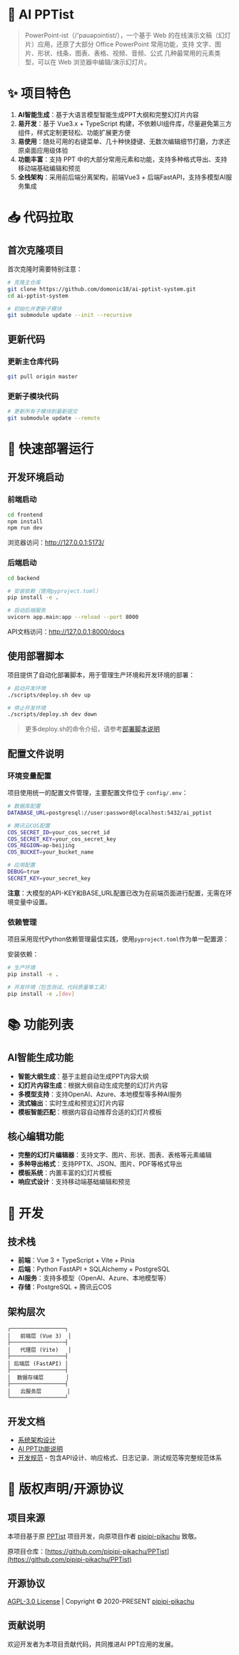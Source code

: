 # 🎨 AI PPTist
> PowerPoint-ist（/'pauəpɔintist/），一个基于 Web 的在线演示文稿（幻灯片）应用，还原了大部分 Office PowerPoint 常用功能，支持 文字、图片、形状、线条、图表、表格、视频、音频、公式 几种最常用的元素类型，可以在 Web 浏览器中编辑/演示幻灯片。

# ✨ 项目特色
1. **AI智能生成**：基于大语言模型智能生成PPT大纲和完整幻灯片内容
2. **易开发**：基于 Vue3.x + TypeScript 构建，不依赖UI组件库，尽量避免第三方组件，样式定制更轻松、功能扩展更方便
3. **易使用**：随处可用的右键菜单、几十种快捷键、无数次编辑细节打磨，力求还原桌面应用级体验
4. **功能丰富**：支持 PPT 中的大部分常用元素和功能，支持多种格式导出、支持移动端基础编辑和预览
5. **全栈架构**：采用前后端分离架构，前端Vue3 + 后端FastAPI，支持多模型AI服务集成

# 📥 代码拉取

## 首次克隆项目

首次克隆时需要特别注意：

```bash
# 克隆主仓库
git clone https://github.com/domonic18/ai-pptist-system.git
cd ai-pptist-system

# 初始化并更新子模块
git submodule update --init --recursive
```

## 更新代码

### 更新主仓库代码
```bash
git pull origin master
```

### 更新子模块代码
```bash
# 更新所有子模块到最新提交
git submodule update --remote

```

# 🚀 快速部署运行

## 开发环境启动

### 前端启动
```bash
cd frontend
npm install
npm run dev
```
浏览器访问：http://127.0.0.1:5173/

### 后端启动
```bash
cd backend

# 安装依赖（使用pyproject.toml）
pip install -e .

# 启动后端服务
uvicorn app.main:app --reload --port 8000
```
API文档访问：http://127.0.0.1:8000/docs

## 使用部署脚本

项目提供了自动化部署脚本，用于管理生产环境和开发环境的部署：

```bash
# 启动开发环境
./scripts/deploy.sh dev up

# 停止开发环境
./scripts/deploy.sh dev down
```
> 更多deploy.sh的命令介绍，请参考[部署脚本说明](scripts/README.md)

## 配置文件说明

### 环境变量配置
项目使用统一的配置文件管理，主要配置文件位于 `config/.env`：

```bash
# 数据库配置
DATABASE_URL=postgresql://user:password@localhost:5432/ai_pptist

# 腾讯云COS配置
COS_SECRET_ID=your_cos_secret_id
COS_SECRET_KEY=your_cos_secret_key
COS_REGION=ap-beijing
COS_BUCKET=your_bucket_name

# 应用配置
DEBUG=true
SECRET_KEY=your_secret_key
```

**注意**：大模型的API-KEY和BASE_URL配置已改为在前端页面进行配置，无需在环境变量中设置。

### 依赖管理
项目采用现代Python依赖管理最佳实践，使用`pyproject.toml`作为单一配置源：

安装依赖：
```bash
# 生产环境
pip install -e .

# 开发环境（包含测试、代码质量等工具）
pip install -e .[dev]
```


# 📚 功能列表

## AI智能生成功能
- **智能大纲生成**：基于主题自动生成PPT内容大纲
- **幻灯片内容生成**：根据大纲自动生成完整的幻灯片内容
- **多模型支持**：支持OpenAI、Azure、本地模型等多种AI服务
- **流式输出**：实时生成和预览幻灯片内容
- **模板智能匹配**：根据内容自动推荐合适的幻灯片模板

## 核心编辑功能
- **完整的幻灯片编辑器**：支持文字、图片、形状、图表、表格等元素编辑
- **多种导出格式**：支持PPTX、JSON、图片、PDF等格式导出
- **模板系统**：内置丰富的幻灯片模板
- **响应式设计**：支持移动端基础编辑和预览


# 🎯 开发

## 技术栈
- **前端**：Vue 3 + TypeScript + Vite + Pinia
- **后端**：Python FastAPI + SQLAlchemy + PostgreSQL
- **AI服务**：支持多模型（OpenAI、Azure、本地模型等）
- **存储**：PostgreSQL + 腾讯云COS

## 架构层次
```
┌─────────────────┐
│   前端层 (Vue 3)  │
├─────────────────┤
│   代理层 (Vite)   │
├─────────────────┤
│ 后端层 (FastAPI) │
├─────────────────┤
│  数据存储层       │
├─────────────────┤
│   云服务层        │
└─────────────────┘
```

## 开发文档
- [系统架构设计](docs/arch/系统架构设计.md)
- [AI PPT功能说明](docs/archive/AIPPT.md)
- [开发规范](docs/standard/README.md) - 包含API设计、响应格式、日志记录、测试规范等完整规范体系


# 📄 版权声明/开源协议

## 项目来源
本项目基于原 [PPTist](https://github.com/pipipi-pikachu/PPTist) 项目开发，向原项目作者 [pipipi-pikachu](https://github.com/pipipi-pikachu) 致敬。

原项目仓库：[https://github.com/pipipi-pikachu/PPTist](https://github.com/pipipi-pikachu/PPTist)

## 开源协议
[AGPL-3.0 License](/LICENSE) | Copyright © 2020-PRESENT [pipipi-pikachu](https://github.com/pipipi-pikachu)

## 贡献说明
欢迎开发者为本项目贡献代码，共同推进AI PPT应用的发展。